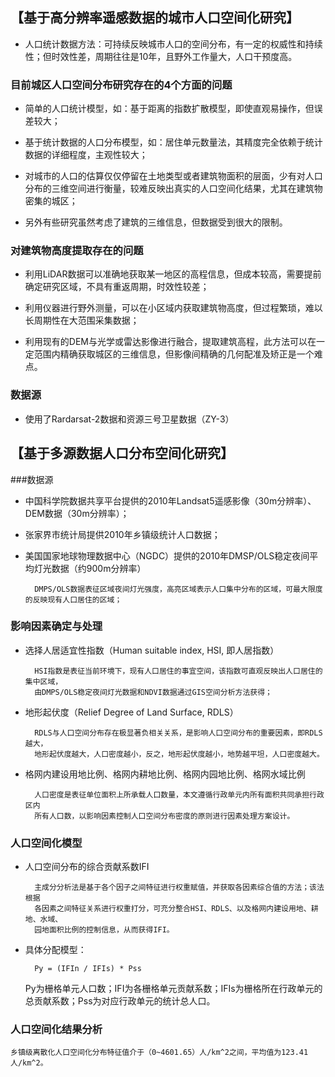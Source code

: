 ## 【基于高分辨率遥感数据的城市人口空间化研究】



- 人口统计数据方法：可持续反映城市人口的空间分布，有一定的权威性和持续性；但时效性差，周期往往是10年，且野外工作量大，人口干预度高。

### 目前城区人口空间分布研究存在的4个方面的问题

- 简单的人口统计模型，如：基于距离的指数扩散模型，即使直观易操作，但误差较大；

- 基于统计数据的人口分布模型，如：居住单元数量法，其精度完全依赖于统计数据的详细程度，主观性较大；

- 对城市的人口的估算仅仅停留在土地类型或者建筑物面积的层面，少有对人口分布的三维空间进行衡量，较难反映出真实的人口空间化结果，尤其在建筑物密集的城区；

- 另外有些研究虽然考虑了建筑的三维信息，但数据受到很大的限制。

### 对建筑物高度提取存在的问题

- 利用LiDAR数据可以准确地获取某一地区的高程信息，但成本较高，需要提前确定研究区域，不具有重返周期，时效性较差；

- 利用仪器进行野外测量，可以在小区域内获取建筑物高度，但过程繁琐，难以长周期性在大范围采集数据；

- 利用现有的DEM与光学或雷达影像进行融合，提取建筑高程，此方法可以在一定范围内精确获取城区的三维信息，但影像间精确的几何配准及矫正是一个难点。

### 数据源

- 使用了Rardarsat-2数据和资源三号卫星数据（ZY-3）

## 【基于多源数据人口分布空间化研究】

###数据源

- 中国科学院数据共享平台提供的2010年Landsat5遥感影像（30m分辨率）、DEM数据（30m分辨率）；

- 张家界市统计局提供2010年乡镇级统计人口数据；

- 美国国家地球物理数据中心（NGDC）提供的2010年DMSP/OLS稳定夜间平均灯光数据（约900m分辨率）

		DMPS/OLS数据表征区域夜间灯光强度，高亮区域表示人口集中分布的区域，可最大限度的反映现有人口居住的区域；

### 影响因素确定与处理

- 选择人居适宜性指数（Human suitable index, HSI, 即人居指数）

		HSI指数是表征当前环境下，现有人口居住的事宜空间，该指数可直观反映出人口居住的集中区域，
		由DMPS/OLS稳定夜间灯光数据和NDVI数据通过GIS空间分析方法获得；

- 地形起伏度（Relief Degree of Land Surface, RDLS）

		RDLS与人口空间分布存在极显著负相关关系，是影响人口空间分布的重要因素，即RDLS越大，
		地形起伏度越大，人口密度越小，反之，地形起伏度越小，地势越平坦，人口密度越大。

- 格网内建设用地比例、格网内耕地比例、格网内园地比例、格网水域比例

		人口密度是表征单位面积上所承载人口数量，本文遵循行政单元内所有面积共同承担行政区内
		所有人口数，以影响因素控制人口空间分布密度的原则进行因素处理方案设计。

### 人口空间化模型

- 人口空间分布的综合贡献系数IFI

		主成分分析法是基于各个因子之间特征进行权重赋值，并获取各因素综合值的方法；该法根据
		各因素之间特征关系进行权重打分，可充分整合HSI、RDLS、以及格网内建设用地、耕地、水域、
		园地面积比例的控制信息，从而获得IFI。

- 具体分配模型：

		Py = (IFIn / IFIs) * Pss

	Py为栅格单元人口数；IFI为各栅格单元贡献系数；IFIs为栅格所在行政单元的总贡献系数；Pss为对应行政单元的统计总人口。
 
### 人口空间化结果分析

	乡镇级离散化人口空间化分布特征值介于（0~4601.65）人/km^2之间，平均值为123.41人/km^2。
